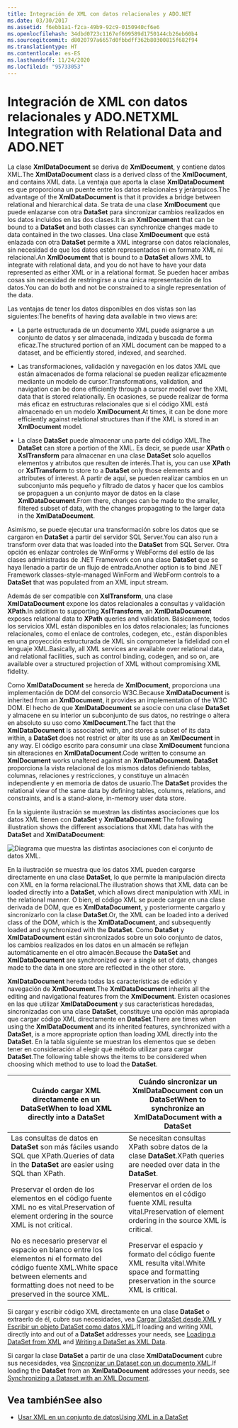 ```yaml
---
title: Integración de XML con datos relacionales y ADO.NET
ms.date: 03/30/2017
ms.assetid: f6ebb1a1-f2ca-49b9-92c9-0150940cf6e6
ms.openlocfilehash: 34dbd0723c1167ef699589d1750144cb26eb60b4
ms.sourcegitcommit: d8020797a6657d0fbbdff362b80300815f682f94
ms.translationtype: HT
ms.contentlocale: es-ES
ms.lasthandoff: 11/24/2020
ms.locfileid: "95733053"
---
```

# <a name="xml-integration-with-relational-data-and-adonet"></a><span data-ttu-id="f3bc9-102">Integración de XML con datos relacionales y ADO.NET</span><span class="sxs-lookup"><span data-stu-id="f3bc9-102">XML Integration with Relational Data and ADO.NET</span></span>

<span data-ttu-id="f3bc9-103">La clase **XmlDataDocument** se deriva de **XmlDocument**, y contiene datos XML.</span><span class="sxs-lookup"><span data-stu-id="f3bc9-103">The **XmlDataDocument** class is a derived class of the **XmlDocument**, and contains XML data.</span></span> <span data-ttu-id="f3bc9-104">La ventaja que aporta la clase **XmlDataDocument** es que proporciona un puente entre los datos relacionales y jerárquicos.</span><span class="sxs-lookup"><span data-stu-id="f3bc9-104">The advantage of the **XmlDataDocument** is that it provides a bridge between relational and hierarchical data.</span></span> <span data-ttu-id="f3bc9-105">Se trata de una clase **XmlDocument** que puede enlazarse con otra **DataSet** para sincronizar cambios realizados en los datos incluidos en las dos clases.</span><span class="sxs-lookup"><span data-stu-id="f3bc9-105">It is an **XmlDocument** that can be bound to a **DataSet** and both classes can synchronize changes made to data contained in the two classes.</span></span> <span data-ttu-id="f3bc9-106">Una clase **XmlDocument** que está enlazada con otra **DataSet** permite a XML integrarse con datos relacionales, sin necesidad de que los datos estén representados ni en formato XML ni relacional.</span><span class="sxs-lookup"><span data-stu-id="f3bc9-106">An **XmlDocument** that is bound to a **DataSet** allows XML to integrate with relational data, and you do not have to have your data represented as either XML or in a relational format.</span></span> <span data-ttu-id="f3bc9-107">Se pueden hacer ambas cosas sin necesidad de restringirse a una única representación de los datos.</span><span class="sxs-lookup"><span data-stu-id="f3bc9-107">You can do both and not be constrained to a single representation of the data.</span></span>  
  
 <span data-ttu-id="f3bc9-108">Las ventajas de tener los datos disponibles en dos vistas son las siguientes:</span><span class="sxs-lookup"><span data-stu-id="f3bc9-108">The benefits of having data available in two views are:</span></span>  
  
- <span data-ttu-id="f3bc9-109">La parte estructurada de un documento XML puede asignarse a un conjunto de datos y ser almacenada, indizada y buscada de forma eficaz.</span><span class="sxs-lookup"><span data-stu-id="f3bc9-109">The structured portion of an XML document can be mapped to a dataset, and be efficiently stored, indexed, and searched.</span></span>  
  
- <span data-ttu-id="f3bc9-110">Las transformaciones, validación y navegación en los datos XML que están almacenados de forma relacional se pueden realizar eficazmente mediante un modelo de cursor.</span><span class="sxs-lookup"><span data-stu-id="f3bc9-110">Transformations, validation, and navigation can be done efficiently through a cursor model over the XML data that is stored relationally.</span></span> <span data-ttu-id="f3bc9-111">En ocasiones, se puede realizar de forma más eficaz en estructuras relacionales que si el código XML está almacenado en un modelo **XmlDocument**.</span><span class="sxs-lookup"><span data-stu-id="f3bc9-111">At times, it can be done more efficiently against relational structures than if the XML is stored in an **XmlDocument** model.</span></span>  
  
- <span data-ttu-id="f3bc9-112">La clase **DataSet** puede almacenar una parte del código XML.</span><span class="sxs-lookup"><span data-stu-id="f3bc9-112">The **DataSet** can store a portion of the XML.</span></span> <span data-ttu-id="f3bc9-113">Es decir, se puede usar **XPath** o **XslTransform** para almacenar en una clase **DataSet** solo aquellos elementos y atributos que resulten de interés.</span><span class="sxs-lookup"><span data-stu-id="f3bc9-113">That is, you can use **XPath** or **XslTransform** to store to a **DataSet** only those elements and attributes of interest.</span></span> <span data-ttu-id="f3bc9-114">A partir de aquí, se pueden realizar cambios en un subconjunto más pequeño y filtrado de datos y hacer que los cambios se propaguen a un conjunto mayor de datos en la clase **XmlDataDocument**.</span><span class="sxs-lookup"><span data-stu-id="f3bc9-114">From there, changes can be made to the smaller, filtered subset of data, with the changes propagating to the larger data in the **XmlDataDocument**.</span></span>  
  
 <span data-ttu-id="f3bc9-115">Asimismo, se puede ejecutar una transformación sobre los datos que se cargaron en **DataSet** a partir del servidor SQL Server.</span><span class="sxs-lookup"><span data-stu-id="f3bc9-115">You can also run a transform over data that was loaded into the **DataSet** from SQL Server.</span></span> <span data-ttu-id="f3bc9-116">Otra opción es enlazar controles de WinForms y WebForms del estilo de las clases administradas de .NET Framework con una clase **DataSet** que se haya llenado a partir de un flujo de entrada.</span><span class="sxs-lookup"><span data-stu-id="f3bc9-116">Another option is to bind .NET Framework classes-style-managed WinForm and WebForm controls to a **DataSet** that was populated from an XML input stream.</span></span>  
  
 <span data-ttu-id="f3bc9-117">Además de ser compatible con **XslTransform**, una clase **XmlDataDocument** expone los datos relacionales a consultas y validación **XPath**.</span><span class="sxs-lookup"><span data-stu-id="f3bc9-117">In addition to supporting **XslTransform**, an **XmlDataDocument** exposes relational data to **XPath** queries and validation.</span></span>  <span data-ttu-id="f3bc9-118">Básicamente, todos los servicios XML están disponibles en los datos relacionales; las funciones relacionales, como el enlace de controles, codegen, etc., están disponibles en una proyección estructurada de XML sin comprometer la fidelidad con el lenguaje XML.</span><span class="sxs-lookup"><span data-stu-id="f3bc9-118">Basically, all XML services are available over relational data, and relational facilities, such as control binding, codegen, and so on, are available over a structured projection of XML without compromising XML fidelity.</span></span>  
  
 <span data-ttu-id="f3bc9-119">Como **XmlDataDocument** se hereda de **XmlDocument**, proporciona una implementación de DOM del consorcio W3C.</span><span class="sxs-lookup"><span data-stu-id="f3bc9-119">Because **XmlDataDocument** is inherited from an **XmlDocument**, it provides an implementation of the W3C DOM.</span></span> <span data-ttu-id="f3bc9-120">El hecho de que **XmlDataDocument** se asocie con una clase **DataSet** y almacene en su interior un subconjunto de sus datos, no restringe o altera en absoluto su uso como **XmlDocument**.</span><span class="sxs-lookup"><span data-stu-id="f3bc9-120">The fact that the **XmlDataDocument** is associated with, and stores a subset of its data within, a **DataSet** does not restrict or alter its use as an **XmlDocument** in any way.</span></span> <span data-ttu-id="f3bc9-121">El código escrito para consumir una clase **XmlDocument** funciona sin alteraciones en **XmlDataDocument**.</span><span class="sxs-lookup"><span data-stu-id="f3bc9-121">Code written to consume an **XmlDocument** works unaltered against an **XmlDataDocument**.</span></span> <span data-ttu-id="f3bc9-122">**DataSet** proporciona la vista relacional de los mismos datos definiendo tablas, columnas, relaciones y restricciones, y constituye un almacén independiente y en memoria de datos de usuario.</span><span class="sxs-lookup"><span data-stu-id="f3bc9-122">The **DataSet** provides the relational view of the same data by defining tables, columns, relations, and constraints, and is a stand-alone, in-memory user data store.</span></span>  
  
 <span data-ttu-id="f3bc9-123">En la siguiente ilustración se muestran las distintas asociaciones que los datos XML tienen con **DataSet** y **XmlDataDocument**:</span><span class="sxs-lookup"><span data-stu-id="f3bc9-123">The following illustration shows the different associations that XML data has with the **DataSet** and **XmlDataDocument**:</span></span>
  
 ![Diagrama que muestra las distintas asociaciones con el conjunto de datos XML.](./media/xml-integration-with-relational-data-and-adonet/xml-integration-relational-data-adodotnet.gif)  
  
 <span data-ttu-id="f3bc9-125">En la ilustración se muestra que los datos XML pueden cargarse directamente en una clase **DataSet**, lo que permite la manipulación directa con XML en la forma relacional.</span><span class="sxs-lookup"><span data-stu-id="f3bc9-125">The illustration shows that XML data can be loaded directly into a **DataSet**, which allows direct manipulation with XML in the relational manner.</span></span> <span data-ttu-id="f3bc9-126">O bien, el código XML se puede cargar en una clase derivada de DOM, que es **XmlDataDocument**, y posteriormente cargarlo y sincronizarlo con la clase **DataSet**.</span><span class="sxs-lookup"><span data-stu-id="f3bc9-126">Or, the XML can be loaded into a derived class of the DOM, which is the **XmlDataDocument**, and subsequently loaded and synchronized with the **DataSet**.</span></span> <span data-ttu-id="f3bc9-127">Como **DataSet** y **XmlDataDocument** están sincronizados sobre un solo conjunto de datos, los cambios realizados en los datos en un almacén se reflejan automáticamente en el otro almacén.</span><span class="sxs-lookup"><span data-stu-id="f3bc9-127">Because the **DataSet** and **XmlDataDocument** are synchronized over a single set of data, changes made to the data in one store are reflected in the other store.</span></span>  
  
 <span data-ttu-id="f3bc9-128">**XmlDataDocument** hereda todas las características de edición y navegación de **XmlDocument**.</span><span class="sxs-lookup"><span data-stu-id="f3bc9-128">The **XmlDataDocument** inherits all the editing and navigational features from the **XmlDocument**.</span></span> <span data-ttu-id="f3bc9-129">Existen ocasiones en las que utilizar **XmlDataDocument** y sus características heredadas, sincronizadas con una clase **DataSet**, constituye una opción más apropiada que cargar código XML directamente en **DataSet**.</span><span class="sxs-lookup"><span data-stu-id="f3bc9-129">There are times when using the **XmlDataDocument** and its inherited features, synchronized with a **DataSet**, is a more appropriate option than loading XML directly into the **DataSet**.</span></span> <span data-ttu-id="f3bc9-130">En la tabla siguiente se muestran los elementos que se deben tener en consideración al elegir qué método utilizar para cargar **DataSet**.</span><span class="sxs-lookup"><span data-stu-id="f3bc9-130">The following table shows the items to be considered when choosing which method to use to load the **DataSet**.</span></span>  
  
|<span data-ttu-id="f3bc9-131">Cuándo cargar XML directamente en un DataSet</span><span class="sxs-lookup"><span data-stu-id="f3bc9-131">When to load XML directly into a DataSet</span></span>|<span data-ttu-id="f3bc9-132">Cuándo sincronizar un XmlDataDocument con un DataSet</span><span class="sxs-lookup"><span data-stu-id="f3bc9-132">When to synchronize an XmlDataDocument with a DataSet</span></span>|  
|----------------------------------------------|-----------------------------------------------------------|  
|<span data-ttu-id="f3bc9-133">Las consultas de datos en **DataSet** son más fáciles usando SQL que XPath.</span><span class="sxs-lookup"><span data-stu-id="f3bc9-133">Queries of data in the **DataSet** are easier using SQL than XPath.</span></span>|<span data-ttu-id="f3bc9-134">Se necesitan consultas XPath sobre datos de la clase **DataSet**.</span><span class="sxs-lookup"><span data-stu-id="f3bc9-134">XPath queries are needed over data in the **DataSet**.</span></span>|  
|<span data-ttu-id="f3bc9-135">Preservar el orden de los elementos en el código fuente XML no es vital.</span><span class="sxs-lookup"><span data-stu-id="f3bc9-135">Preservation of element ordering in the source XML is not critical.</span></span>|<span data-ttu-id="f3bc9-136">Preservar el orden de los elementos en el código fuente XML resulta vital.</span><span class="sxs-lookup"><span data-stu-id="f3bc9-136">Preservation of element ordering in the source XML is critical.</span></span>|  
|<span data-ttu-id="f3bc9-137">No es necesario preservar el espacio en blanco entre los elementos ni el formato del código fuente XML.</span><span class="sxs-lookup"><span data-stu-id="f3bc9-137">White space between elements and formatting does not need to be preserved in the source XML.</span></span>|<span data-ttu-id="f3bc9-138">Preservar el espacio y formato del código fuente XML resulta vital.</span><span class="sxs-lookup"><span data-stu-id="f3bc9-138">White space and formatting preservation in the source XML is critical.</span></span>|  
  
 <span data-ttu-id="f3bc9-139">Si cargar y escribir código XML directamente en una clase **DataSet** o extraerlo de él, cubre sus necesidades, vea [Cargar DataSet desde XML](../../../framework/data/adonet/dataset-datatable-dataview/loading-a-dataset-from-xml.md) y [Escribir un objeto DataSet como datos XML](../../../framework/data/adonet/dataset-datatable-dataview/writing-dataset-contents-as-xml-data.md).</span><span class="sxs-lookup"><span data-stu-id="f3bc9-139">If loading and writing XML directly into and out of a **DataSet** addresses your needs, see [Loading a DataSet from XML](../../../framework/data/adonet/dataset-datatable-dataview/loading-a-dataset-from-xml.md) and [Writing a DataSet as XML Data](../../../framework/data/adonet/dataset-datatable-dataview/writing-dataset-contents-as-xml-data.md).</span></span>  
  
 <span data-ttu-id="f3bc9-140">Si cargar la clase **DataSet** a partir de una clase **XmlDataDocument** cubre sus necesidades, vea [Sincronizar un Dataset con un documento XML](../../../framework/data/adonet/dataset-datatable-dataview/dataset-and-xmldatadocument-synchronization.md).</span><span class="sxs-lookup"><span data-stu-id="f3bc9-140">If loading the **DataSet** from an **XmlDataDocument** addresses your needs, see [Synchronizing a Dataset with an XML Document](../../../framework/data/adonet/dataset-datatable-dataview/dataset-and-xmldatadocument-synchronization.md).</span></span>  
  
## <a name="see-also"></a><span data-ttu-id="f3bc9-141">Vea también</span><span class="sxs-lookup"><span data-stu-id="f3bc9-141">See also</span></span>

- [<span data-ttu-id="f3bc9-142">Usar XML en un conjunto de datos</span><span class="sxs-lookup"><span data-stu-id="f3bc9-142">Using XML in a DataSet</span></span>](../../../framework/data/adonet/dataset-datatable-dataview/using-xml-in-a-dataset.md)
